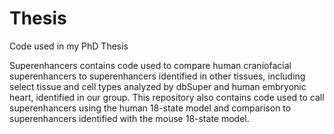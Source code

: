 # Thesis
Code used in my PhD Thesis

Superenhancers contains code used to compare human craniofacial superenhancers to superenhancers identified in other tissues, including select tissue and cell types analyzed by dbSuper and human embryonic heart, identified in our group. This repository also contains code used to call superenhancers using the human 18-state model and comparison to superenhancers identified with the mouse 18-state model.
